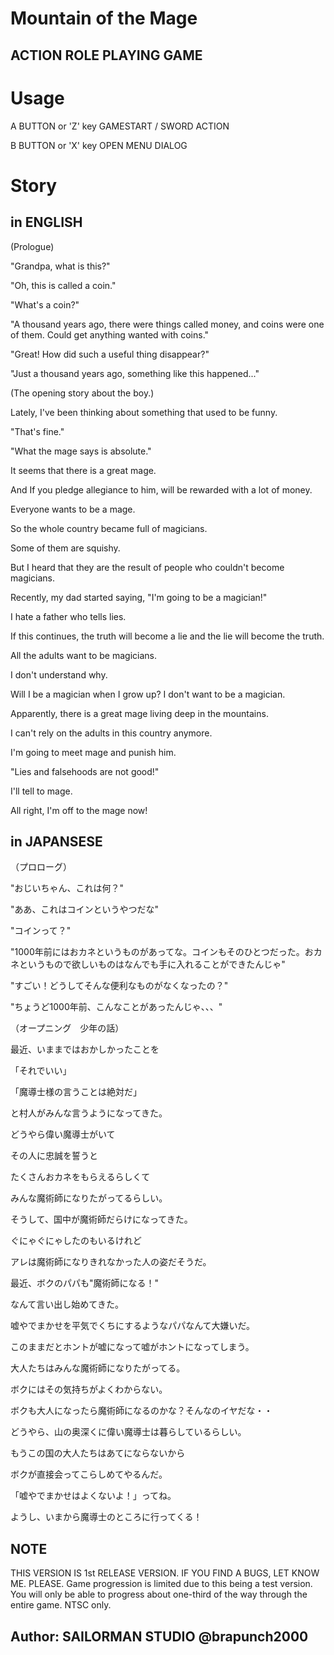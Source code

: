 # Mountain of the Mage
## ACTION ROLE PLAYING GAME

# Usage

A BUTTON or 'Z' key
  GAMESTART / SWORD ACTION

B BUTTON or 'X' key
  OPEN MENU DIALOG

# Story
## in ENGLISH
(Prologue)

"Grandpa, what is this?"

"Oh, this is called a coin."

"What's a coin?"

"A thousand years ago, there were things called money, and coins were one of them. Could get anything wanted with coins."

"Great! How did such a useful thing disappear?"

"Just a thousand years ago, something like this happened..."

(The opening story about the boy.)

Lately, I've been thinking about something that used to be funny.

"That's fine."

"What the mage says is absolute."

It seems that there is a great mage.

And If you pledge allegiance to him, will be rewarded with a lot of money.

Everyone wants to be a mage.

So the whole country became full of magicians.

Some of them are squishy.

But I heard that they are the result of people who couldn't become magicians.

Recently, my dad started saying, "I'm going to be a magician!"

I hate a father who tells lies.

If this continues, the truth will become a lie and the lie will become the truth.

All the adults want to be magicians.

I don't understand why.

Will I be a magician when I grow up? I don't want to be a magician.

Apparently, there is a great mage living deep in the mountains.

I can't rely on the adults in this country anymore.

I'm going to meet mage and punish him.

"Lies and falsehoods are not good!" 

I'll tell to mage.

All right, I'm off to the mage now!

## in JAPANSESE

（プロローグ）

"おじいちゃん、これは何？"

"ああ、これはコインというやつだな"

"コインって？"

"1000年前にはおカネというものがあってな。コインもそのひとつだった。おカネというもので欲しいものはなんでも手に入れることができたんじゃ"

"すごい！どうしてそんな便利なものがなくなったの？"

"ちょうど1000年前、こんなことがあったんじゃ、、、"

（オープニング　少年の話）

最近、いままではおかしかったことを

「それでいい」

「魔導士様の言うことは絶対だ」

と村人がみんな言うようになってきた。

どうやら偉い魔導士がいて

その人に忠誠を誓うと

たくさんおカネをもらえるらしくて

みんな魔術師になりたがってるらしい。

そうして、国中が魔術師だらけになってきた。

ぐにゃぐにゃしたのもいるけれど

アレは魔術師になりきれなかった人の姿だそうだ。

最近、ボクのパパも"魔術師になる！"

なんて言い出し始めてきた。

嘘やでまかせを平気でくちにするようなパパなんて大嫌いだ。

このままだとホントが嘘になって嘘がホントになってしまう。

大人たちはみんな魔術師になりたがってる。

ボクにはその気持ちがよくわからない。

ボクも大人になったら魔術師になるのかな？そんなのイヤだな・・

どうやら、山の奥深くに偉い魔導士は暮らしているらしい。

もうこの国の大人たちはあてにならないから

ボクが直接会ってこらしめてやるんだ。

「嘘やでまかせはよくないよ！」ってね。

ようし、いまから魔導士のところに行ってくる！

## NOTE
THIS VERSION IS 1st RELEASE VERSION.
IF YOU FIND A BUGS, LET KNOW ME. PLEASE.
Game progression is limited due to this being a test version. You will only be able to progress about one-third of the way through the entire game.
NTSC only.

## Author: SAILORMAN STUDIO @brapunch2000

